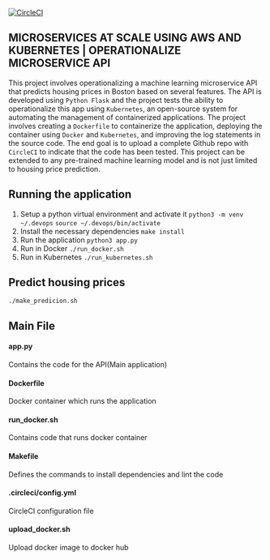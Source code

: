 [![CircleCI](https://dl.circleci.com/status-badge/img/gh/Johnnasimba/microservice-kubernetes-/tree/master.svg?style=svg)](https://dl.circleci.com/status-badge/redirect/gh/Johnnasimba/microservice-kubernetes-/tree/master)

## MICROSERVICES AT SCALE USING AWS AND KUBERNETES | OPERATIONALIZE MICROSERVICE API

This project involves operationalizing a machine learning microservice API that predicts housing prices in Boston based on several features. The API is developed using `Python Flask` and the project tests the ability to operationalize this app using `Kubernetes`, an open-source system for automating the management of containerized applications. The project involves creating a `Dockerfile` to containerize the application, deploying the container using `Docker` and `Kubernetes`, and improving the log statements in the source code. The end goal is to upload a complete Github repo with `CircleCI` to indicate that the code has been tested. This project can be extended to any pre-trained machine learning model and is not just limited to housing price prediction.

## Running the application
1. Setup a python virtual environment and activate it
  `python3 -m venv ~/.devops`
  `source ~/.devops/bin/activate`
2. Install the necessary dependencies
  `make install`
3. Run the application 
  `python3 app.py`
4. Run in Docker
  `./run_docker.sh`
5. Run in Kubernetes
  `./run_kubernetes.sh`

## Predict housing prices
`./make_predicion.sh`
## Main File

#### app.py
Contains the code for the API(Main application)
#### Dockerfile
Docker container which runs the application 
#### run_docker.sh
Contains code that runs docker container
#### Makefile
Defines the commands to install dependencies and lint the code
#### .circleci/config.yml
CircleCI configuration file 
#### upload_docker.sh
Upload docker image to docker hub
